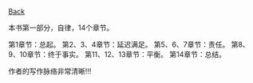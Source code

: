 [Back](README.md)

本书第一部分，自律，14个章节。

第1章节：总起。
第2、3、4章节：延迟满足。
第5、6、7章节：责任。
第8、9、10章节：终于事实。
第11、12、13章节：平衡。
第14章节：总结。

作者的写作脉络非常清晰!!!